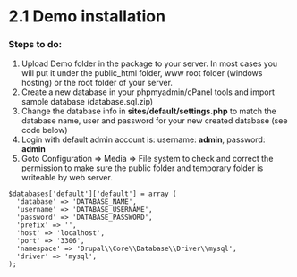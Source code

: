 # 2.1 Demo installation

### Steps to do:

1. Upload Demo folder in the package to your server. In most cases you will put it under the public\_html folder, www root folder \(windows hosting\) or the root folder of your server.
2. Create a new database in your phpmyadmin/cPanel tools and import sample database \(database.sql.zip\)
3. Change the database info in **sites/default/settings.php** to match the database name, user and password for your new created database \(see code below\)
4. Login with default admin account is: username: **admin**, password: **admin**
5. Goto Configuration =&gt; Media =&gt; File system to check and correct the permission to make sure the public folder and temporary folder is writeable by web server.

```markup
$databases['default']['default'] = array (
  'database' => 'DATABASE_NAME',
  'username' => 'DATABASE_USERNAME',
  'password' => 'DATABASE_PASSWORD',
  'prefix' => '',
  'host' => 'localhost',
  'port' => '3306',
  'namespace' => 'Drupal\\Core\\Database\\Driver\\mysql',
  'driver' => 'mysql',
);
```









